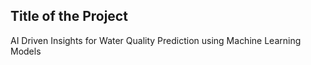 ## Title of the Project
AI Driven Insights for Water Quality Prediction using Machine Learning Models

